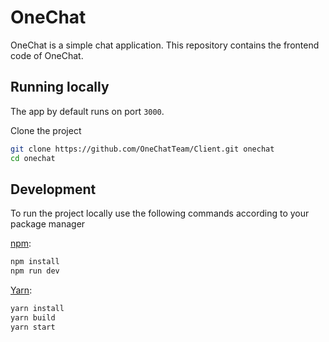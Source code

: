 # OneChat

OneChat is a simple chat application. This repository contains the frontend code of OneChat.

## Running locally

The app by default runs on port `3000`.

Clone the project

```bash
git clone https://github.com/OneChatTeam/Client.git onechat
cd onechat
```

## Development

To run the project locally use the following commands according to your package manager

[npm](https://docs.npmjs.com/downloading-and-installing-node-js-and-npm#checking-your-version-of-npm-and-nodejs):

```bash
npm install
npm run dev
```

[Yarn](https://yarnpkg.com/):

```bash
yarn install
yarn build
yarn start
```